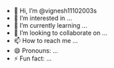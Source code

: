 - 👋 Hi, I’m @vignesh11102003s
- 👀 I’m interested in ...
- 🌱 I’m currently learning ...
- 💞️ I’m looking to collaborate on ...
- 📫 How to reach me ...
- 😄 Pronouns: ...
- ⚡ Fun fact: ...

<!---
vignesh11102003s/vignesh11102003s is a ✨ special ✨ repository because its `README.md` (this file) appears on your GitHub profile.
You can click the Preview link to take a look at your changes.
--->

